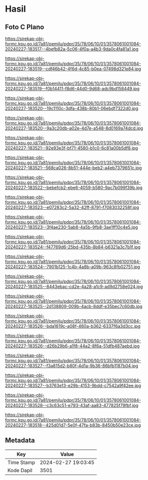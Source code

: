 # Hasil

## Foto C Plano

https://sirekap-obj-formc.kpu.go.id/7a81/pemilu/pdpr/35/78/06/10/01/3578061001084-20240227-183517--4befb82a-5c06-4f0a-a4b3-9da0c4fa81a1.jpg

https://sirekap-obj-formc.kpu.go.id/7a81/pemilu/pdpr/35/78/06/10/01/3578061001084-20240227-183519--cdf46b42-4f6d-4c85-b0ea-07498d321e84.jpg

https://sirekap-obj-formc.kpu.go.id/7a81/pemilu/pdpr/35/78/06/10/01/3578061001084-20240227-183519--f0b14411-f8d6-44d0-9d68-adc9bd158449.jpg

https://sirekap-obj-formc.kpu.go.id/7a81/pemilu/pdpr/35/78/06/10/01/3578061001084-20240227-183520--19c1110c-3dfa-438b-80b1-06ebdf7322d0.jpg

https://sirekap-obj-formc.kpu.go.id/7a81/pemilu/pdpr/35/78/06/10/01/3578061001084-20240227-183520--9a3c20db-a02e-4d7e-a548-8d0169a74dcd.jpg

https://sirekap-obj-formc.kpu.go.id/7a81/pemilu/pdpr/35/78/06/10/01/3578061001084-20240227-183521--92e93e3f-bf71-4580-b1c0-6c81a00b5df8.jpg

https://sirekap-obj-formc.kpu.go.id/7a81/pemilu/pdpr/35/78/06/10/01/3578061001084-20240227-183521--568ca026-8b51-444e-beb2-a4eb7379651c.jpg

https://sirekap-obj-formc.kpu.go.id/7a81/pemilu/pdpr/35/78/06/10/01/3578061001084-20240227-183522--bebefcb2-ebe6-4059-b580-9ac7b099f39b.jpg

https://sirekap-obj-formc.kpu.go.id/7a81/pemilu/pdpr/35/78/06/10/01/3578061001084-20240227-183523--e07283c2-5a32-42ff-8791-f7083032258f.jpg

https://sirekap-obj-formc.kpu.go.id/7a81/pemilu/pdpr/35/78/06/10/01/3578061001084-20240227-183523--3f4ae230-5ab8-4a5b-9fb8-3ae1ff10c4e5.jpg

https://sirekap-obj-formc.kpu.go.id/7a81/pemilu/pdpr/35/78/06/10/01/3578061001084-20240227-183524--f47769d6-25bd-435b-8b84-b6321a3c7b1f.jpg

https://sirekap-obj-formc.kpu.go.id/7a81/pemilu/pdpr/35/78/06/10/01/3578061001084-20240227-183524--7901b125-1c4b-4a8b-a09b-963c8fb02751.jpg

https://sirekap-obj-formc.kpu.go.id/7a81/pemilu/pdpr/35/78/06/10/01/3578061001084-20240227-183525--8443ebac-cd2e-4a28-a1c9-ad9d2758e024.jpg

https://sirekap-obj-formc.kpu.go.id/7a81/pemilu/pdpr/35/78/06/10/01/3578061001084-20240227-183525--2d138809-009b-4acb-8ddf-e35bec7c60db.jpg

https://sirekap-obj-formc.kpu.go.id/7a81/pemilu/pdpr/35/78/06/10/01/3578061001084-20240227-183526--bda1619c-a08f-460a-b362-6337f6a3d3cc.jpg

https://sirekap-obj-formc.kpu.go.id/7a81/pemilu/pdpr/35/78/06/10/01/3578061001084-20240227-183526--d26b29b6-a1f8-44a2-8f6a-51dfb487aebd.jpg

https://sirekap-obj-formc.kpu.go.id/7a81/pemilu/pdpr/35/78/06/10/01/3578061001084-20240227-183527--f3a815d2-b80f-4d1a-9b36-86bfb1187b04.jpg

https://sirekap-obj-formc.kpu.go.id/7a81/pemilu/pdpr/35/78/06/10/01/3578061001084-20240227-183527--b3763e13-e29b-4153-9bdd-c7542a9f42ee.jpg

https://sirekap-obj-formc.kpu.go.id/7a81/pemilu/pdpr/35/78/06/10/01/3578061001084-20240227-183528--c3c63c51-e793-43af-aa83-477825f79fbf.jpg

https://sirekap-obj-formc.kpu.go.id/7a81/pemilu/pdpr/35/78/06/10/01/3578061001084-20240227-183518--425d01d7-5e0f-47fa-b83b-8450b50e23ce.jpg


## Metadata

| Key        | Value               |
| ---------- | ------------------- |
| Time Stamp | 2024-02-27 19:03:45 |
| Kode Dapil | 3501                |



